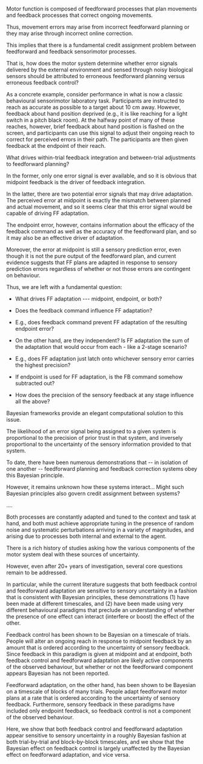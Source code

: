 Motor function is composed of feedforward processes that
plan movements and feedback processes that correct ongoing
movements.

Thus, movement errors may arise from incorrect feedforward
planning or they may arise through incorrect online
correction.

This implies that there is a fundamental credit assignment
problem between feedforward and feedback sensorimotor
processes.

That is, how does the motor system determine whether error
signals delivered by the external environment and sensed
through noisy biological sensors should be attributed to
erroneous feedforward planning versus erroneous feedback
control?

As a concrete example, consider performance in what is now a
classic behavioural sensorimotor laboratory task.
Participants are instructed to reach as accurate as possible
to a target about 10 cm away. However, feedback about hand
position deprived (e.g., it is like reaching for a light
switch in a pitch black room). At the halfway point of many
of these reaches, however, brief feedback about hand
position is flashed on the screen, and participants can use
this signal to adjust their ongoing reach to correct for
perceived errors in their path. The participants are then
given feedback at the endpoint of their reach.

What drives within-trial feedback integration and
between-trial adjustments to feedforward planning?

In the former, only one error signal is ever available, and
so it is obvious that midpoint feedback is the driver of
feedback integration.

In the latter, there are two potential error signals that
may drive adaptation. The perceived error at midpoint is
exactly the mismatch between planned and actual movement,
and so it seems clear that this error signal would be
capable of driving FF adaptation.

The endpoint error, however, contains information about the
efficacy of the feedback command as well as the accuracy of
the feedforward plan, and so it may also be an effective
driver of adaptation.

Moreover, the error at midpoint is still a sensory
prediction error, even though it is not the pure output of
the feedforward plan, and current evidence suggests that FF
plans are adapted in response to sensory prediction errors
regardless of whether or not those errors are contingent on
behaviour.


Thus, we are left with a fundamental question: 

- What drives FF adaptation --- midpoint, endpoint, or both?

- Does the feedback command influence FF adaptation? 

- E.g., does feedback command prevent FF adaptation of the
  resulting endpoint error?

- On the other hand, are they independent? Is FF adaptation
  the sum of the adaptation that would occur from each -
  like a 2-stage scenario?
  
- E.g., does FF adaptation just latch onto whichever sensory
  error carries the highest precision?

- If endpoint is used for FF adaptation, is the FB command
  somehow subtracted out?
  
- How does the precision of the sensory feedback at any
  stage influence all the above?


Bayesian frameworks provide an elegant computational
solution to this issue.

The likelihood of an error signal being assigned to a given
system is proportional to the precision of prior trust in
that system, and inversely proportional to the uncertainty
of the sensory information provided to that system.

To date, there have been numerous demonstrations that -- in
isolation of one another -- feedforward planning and
feedback correction systems obey this Bayesian principle.

However, it remains unknown how these systems interact...
Might such Bayesian principles also govern credit assignment
between systems?

....

Both processes are constantly adapted and tuned to the
context and task at hand, and both must achieve appropriate
tuning in the presence of random noise and systematic
perturbations arriving in a variety of magnitudes, and
arising due to processes both internal and external to the
agent.

There is a rich history of studies asking how the various
components of the motor system deal with these sources of
uncertainty.

However, even after 20+ years of investigation, several core
questions remain to be addressed.

In particular, while the current literature suggests that
both feedback control and feedforward adaptation are
sensitive to sensory uncertainty in a fashion that is
consistent with Bayesian principles, these demonstrations
(1) have been made at different timescales, and (2) have
been made using very different behavioural paradigms that
preclude an understanding of whether the presence of one
effect can interact (interfere or boost) the effect of the
other.

Feedback control has been shown to be Bayesian on a
timescale of trials. People will alter an ongoing reach in
response to midpoint feedback by an amount that is ordered
according to the uncertainty of sensory feedback. Since
feedback in this paradigm is given at midpoint and at
endpoint, both feedback control and feedforward adaptation
are likely active components of the observed behaviour, but
whether or not the feedforward component appears Bayesian
has not been reported.

Feedforward adaptation, on the other hand, has been shown to
be Bayesian on a timescale of blocks of many trials. People
adapt feedforward motor plans at a rate that is ordered
according to the uncertainty of sensory feedback.
Furthermore, sensory feedback in these paradigms have
included only endpoint feedback, so feedback control is not
a component of the observed behaviour.

Here, we show that both feedback control and feedforward
adaptation appear sensitive to sensory uncertainty in a
roughly Bayesian fashion at both trial-by-trial and
block-by-block timescales, and we show that the Bayesian
effect on feedback control is largely unaffected by the
Bayesian effect on feedforward adaptation, and vice versa. 


